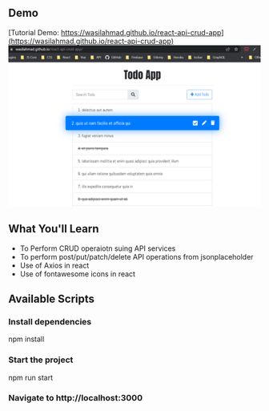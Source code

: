 
## Demo
[Tutorial Demo: https://wasilahmad.github.io/react-api-crud-app](https://wasilahmad.github.io/react-api-crud-app)
![Screenshot](https://github.com/wasilahmad/react-api-crud-app/blob/master/public/react-api-crud-app.png 'Tutorial Screenshot')


## What You'll Learn
-   To Perform CRUD operaiotn suing API services
-   To perform post/put/patch/delete API operations from jsonplaceholder
-   Use of Axios in react
-   Use of fontawesome icons in react


## Available Scripts

### Install dependencies
npm install

### Start the project
npm run start

### Navigate to http://localhost:3000

